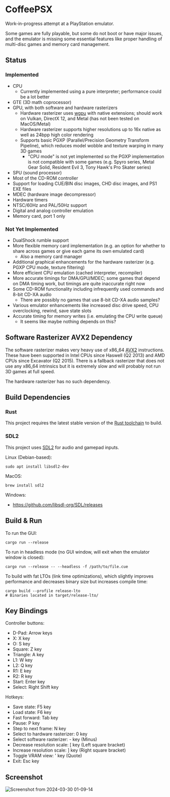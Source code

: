 # CoffeePSX

Work-in-progress attempt at a PlayStation emulator.

Some games are fully playable, but some do not boot or have major issues, and the emulator is missing some essential features like proper handling of multi-disc games and memory card management.

## Status

### Implemented

* CPU
  * Currently implemented using a pure interpreter; performance could be a lot better
* GTE (3D math coprocessor)
* GPU, with both software and hardware rasterizers
  * Hardware rasterizer uses [wgpu](https://wgpu.rs/) with native extensions; should work on Vulkan, DirectX 12, and Metal (has not been tested on MacOS/Metal)
  * Hardware rasterizer supports higher resolutions up to 16x native as well as 24bpp high color rendering
  * Supports basic PGXP (Parallel/Precision Geometry Transform Pipeline), which reduces model wobble and texture warping in many 3D games
    * "CPU mode" is not yet implemented so the PGXP implementation is not compatible with some games (e.g. Spyro series, Metal Gear Solid, Resident Evil 3, Tony Hawk's Pro Skater series)
* SPU (sound processor)
* Most of the CD-ROM controller
* Support for loading CUE/BIN disc images, CHD disc images, and PS1 EXE files
* MDEC (hardware image decompressor)
* Hardware timers
* NTSC/60Hz and PAL/50Hz support
* Digital and analog controller emulation
* Memory card, port 1 only

### Not Yet Implemented

* DualShock rumble support
* More flexible memory card implementation (e.g. an option for whether to share across games or give each game its own emulated card)
  * Also a memory card manager
* Additional graphical enhancements for the hardware rasterizer (e.g. PGXP CPU mode, texture filtering)
* More efficient CPU emulation (cached interpreter, recompiler)
* More accurate timings for DMA/GPU/MDEC; some games that depend on DMA timing work, but timings are quite inaccurate right now
* Some CD-ROM functionality including infrequently used commands and 8-bit CD-XA audio
  * There are possibly no games that use 8-bit CD-XA audio samples?
* Various emulator enhancements like increased disc drive speed, CPU overclocking, rewind, save state slots
* Accurate timing for memory writes (i.e. emulating the CPU write queue)
  * It seems like maybe nothing depends on this?

## Software Rasterizer AVX2 Dependency

The software rasterizer makes very heavy use of x86_64 [AVX2](https://en.wikipedia.org/wiki/Advanced_Vector_Extensions#Advanced_Vector_Extensions_2) instructions. These have been supported in Intel CPUs since Haswell (Q2 2013) and AMD CPUs since Excavator (Q2 2015). There is a fallback rasterizer that does not use any x86_64 intrinsics but it is extremely slow and will probably not run 3D games at full speed.

The hardware rasterizer has no such dependency.

## Build Dependencies

### Rust

This project requires the latest stable version of the [Rust toolchain](https://doc.rust-lang.org/book/ch01-01-installation.html) to build.

### SDL2

This project uses [SDL2](https://www.libsdl.org/) for audio and gamepad inputs.

Linux (Debian-based):
```shell
sudo apt install libsdl2-dev
```

MacOS:
```shell
brew install sdl2
```

Windows:
* https://github.com/libsdl-org/SDL/releases

## Build & Run

To run the GUI:
```shell
cargo run --release
```

To run in headless mode (no GUI window, will exit when the emulator window is closed):
```shell
cargo run --release -- --headless -f /path/to/file.cue
```

To build with fat LTOs (link time optimizations), which slightly improves performance and decreases binary size but increases compile time:
```shell
cargo build --profile release-lto
# Binaries located in target/release-lto/
```

## Key Bindings

Controller buttons:
* D-Pad: Arrow keys
* X: X key
* O: S key
* Square: Z key
* Triangle: A key
* L1: W key
* L2: Q key
* R1: E key
* R2: R key
* Start: Enter key
* Select: Right Shift key

Hotkeys:
* Save state: F5 key
* Load state: F6 key
* Fast forward: Tab key
* Pause: P key
* Step to next frame: N key
* Select to hardware rasterizer: 0 key
* Select software rasterizer: - key (Minus)
* Decrease resolution scale: [ key (Left square bracket)
* Increase resolution scale: ] key (Right square bracket)
* Toggle VRAM view: ' key (Quote)
* Exit: Esc key

## Screenshot

![Screenshot from 2024-03-30 01-09-14](https://github.com/jsgroth/ps1-emu/assets/1137683/99c35745-31b0-4a1b-8733-321bc8a4a372)
